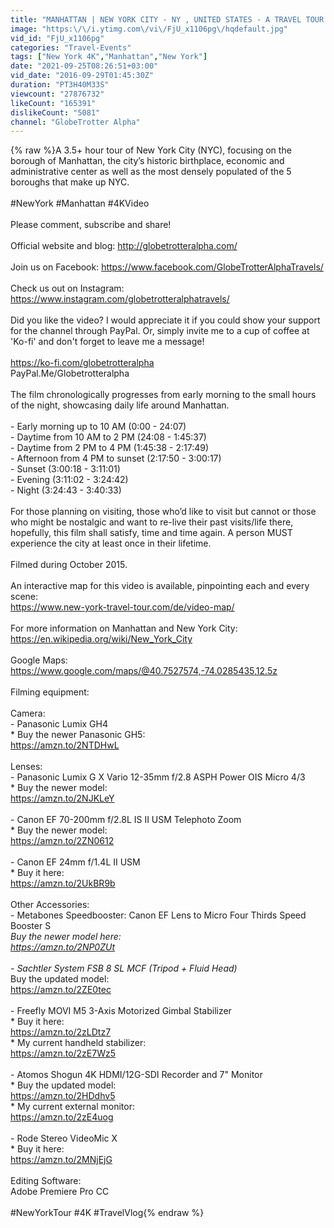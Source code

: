 ```yaml
---
title: "MANHATTAN | NEW YORK CITY - NY , UNITED STATES - A TRAVEL TOUR - UHD 4K"
image: "https:\/\/i.ytimg.com\/vi\/FjU_x1106pg\/hqdefault.jpg"
vid_id: "FjU_x1106pg"
categories: "Travel-Events"
tags: ["New York 4K","Manhattan","New York"]
date: "2021-09-25T08:26:51+03:00"
vid_date: "2016-09-29T01:45:30Z"
duration: "PT3H40M33S"
viewcount: "27876732"
likeCount: "165391"
dislikeCount: "5081"
channel: "GlobeTrotter Alpha"
---
```

{% raw %}A 3.5+ hour tour of New York City (NYC), focusing on the borough of Manhattan, the city’s historic birthplace, economic and administrative center as well as the most densely populated of the 5 boroughs that make up NYC.<br /><br />#NewYork #Manhattan #4KVideo <br /><br />Please comment, subscribe and share!<br /><br />Official website and blog: <a rel="nofollow" target="blank" href="http://globetrotteralpha.com/">http://globetrotteralpha.com/</a><br /><br />Join us on Facebook: <a rel="nofollow" target="blank" href="https://www.facebook.com/GlobeTrotterAlphaTravels/">https://www.facebook.com/GlobeTrotterAlphaTravels/</a><br /><br />Check us out on Instagram: <a rel="nofollow" target="blank" href="https://www.instagram.com/globetrotteralphatravels/">https://www.instagram.com/globetrotteralphatravels/</a><br /><br />Did you like the video? I would appreciate it if you could show your support for the channel through PayPal. Or, simply invite me to a cup of coffee at 'Ko-fi' and don't forget to leave me a message!<br /><br /><a rel="nofollow" target="blank" href="https://ko-fi.com/globetrotteralpha">https://ko-fi.com/globetrotteralpha</a><br />PayPal.Me/Globetrotteralpha<br /><br />The film chronologically progresses from early morning to the small hours of the night, showcasing daily life around Manhattan.<br /><br />- Early morning up to 10 AM (0:00 - 24:07) <br />- Daytime from 10 AM to 2 PM (24:08 - 1:45:37) <br />- Daytime from 2 PM to 4 PM (1:45:38 - 2:17:49) <br />- Afternoon from 4 PM to sunset (2:17:50 - 3:00:17) <br />- Sunset (3:00:18 - 3:11:01) <br />- Evening (3:11:02 - 3:24:42) <br />- Night (3:24:43 - 3:40:33)<br /><br />For those planning on visiting, those who’d like to visit but cannot or those who might be nostalgic and want to re-live their past visits/life there, hopefully, this film shall satisfy, time and time again. A person MUST experience the city at least once in their lifetime.<br /><br />Filmed during October 2015.<br /><br />An interactive map for this video is available, pinpointing each and every scene:<br /><a rel="nofollow" target="blank" href="https://www.new-york-travel-tour.com/de/video-map/">https://www.new-york-travel-tour.com/de/video-map/</a><br /><br />For more information on Manhattan and New York City:<br /><a rel="nofollow" target="blank" href="https://en.wikipedia.org/wiki/New_York_City">https://en.wikipedia.org/wiki/New_York_City</a><br /><br />Google Maps:<br /><a rel="nofollow" target="blank" href="https://www.google.com/maps/@40.7527574,-74.0285435,12.5z">https://www.google.com/maps/@40.7527574,-74.0285435,12.5z</a><br /><br />Filming equipment:<br /><br />Camera:<br />- Panasonic Lumix GH4 <br />* Buy the newer Panasonic GH5:<br /><a rel="nofollow" target="blank" href="https://amzn.to/2NTDHwL">https://amzn.to/2NTDHwL</a><br /><br />Lenses:<br />- Panasonic Lumix G X Vario 12-35mm f/2.8 ASPH Power OIS Micro 4/3 <br />* Buy the newer model:<br /><a rel="nofollow" target="blank" href="https://amzn.to/2NJKLeY">https://amzn.to/2NJKLeY</a><br /><br />- Canon EF 70-200mm f/2.8L IS II USM Telephoto Zoom <br />* Buy the newer model:<br /><a rel="nofollow" target="blank" href="https://amzn.to/2ZN0612">https://amzn.to/2ZN0612</a><br /><br />- Canon EF 24mm f/1.4L II USM <br />* Buy it here:<br /><a rel="nofollow" target="blank" href="https://amzn.to/2UkBR9b">https://amzn.to/2UkBR9b</a><br /><br />Other Accessories:<br />- Metabones Speedbooster: Canon EF Lens to Micro Four Thirds Speed Booster S<br />*Buy the newer model here:<br /><a rel="nofollow" target="blank" href="https://amzn.to/2NP0ZUt">https://amzn.to/2NP0ZUt</a><br /><br />- Sachtler System FSB 8 SL MCF (Tripod + Fluid Head) <br />* Buy the updated model:<br /><a rel="nofollow" target="blank" href="https://amzn.to/2ZE0tec">https://amzn.to/2ZE0tec</a><br /><br />- Freefly MOVI M5 3-Axis Motorized Gimbal Stabilizer<br />* Buy it here:<br /><a rel="nofollow" target="blank" href="https://amzn.to/2zLDtz7">https://amzn.to/2zLDtz7</a><br />* My current handheld stabilizer:<br /><a rel="nofollow" target="blank" href="https://amzn.to/2zE7Wz5">https://amzn.to/2zE7Wz5</a><br /><br />- Atomos Shogun 4K HDMI/12G-SDI Recorder and 7&quot; Monitor<br />* Buy the updated model:<br /><a rel="nofollow" target="blank" href="https://amzn.to/2HDdhv5">https://amzn.to/2HDdhv5</a><br />* My current external monitor:<br /><a rel="nofollow" target="blank" href="https://amzn.to/2zE4uog">https://amzn.to/2zE4uog</a><br /><br />- Rode Stereo VideoMic X<br />* Buy it here:<br /><a rel="nofollow" target="blank" href="https://amzn.to/2MNjEjG">https://amzn.to/2MNjEjG</a><br /><br />Editing Software:<br />Adobe Premiere Pro CC<br /><br />#NewYorkTour #4K #TravelVlog{% endraw %}
